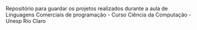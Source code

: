 Repositório para guardar os projetos realizados durante a aula de Linguagens Comerciais de programaçâo - Curso Ciência da Computaçâo - Unesp Rio Claro
